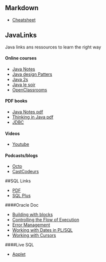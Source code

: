 ## Markdown
- [Cheatsheet](https://github.com/adam-p/markdown-here/wiki/Markdown-Cheatsheet)

## JavaLinks
Java links ans ressources to learn the right way

#### Online courses
- [Java Notes](http://math.hws.edu/javanotes/)
- [Java design Patters](http://java-design-patterns.com/)
- [Java 2s](http://www.java2s.com/)
- [Java le soir](http://blog.paumard.org/cours-tutoriaux/)
- [OpenClassrooms](https://openclassrooms.com/courses/apprenez-a-programmer-en-java/notre-premiere-fenetre)


#### PDF books
- [Java Notes pdf](http://math.hws.edu/eck/cs124/downloads/javanotes7-linked.pdf)
- [Thinking in Java pdf](http://www.greenteapress.com/thinkapjava/thinkapjava.pdf)
- [JDBC](https://www.tutorialspoint.com/jdbc/jdbc_tutorial.pdf)

#### Videos
- [Youtube](https://www.youtube.com/playlist?list=PLE7E8B7F4856C9B19)

#### Podcasts/blogs
- [Octo](http://blog.octo.com/)
- [CastCodeurs](https://lescastcodeurs.com/)


##SQL Links

- [PDF](http://www.lirmm.fr/~meynard/Ens2/IMG/pdf/plsql.pdf)
- [SQL Plus](https://zestedesavoir.com/tutoriels/297/petit-guide-de-sql-plus/)

####Oracle Doc
- [Building with blocks](http://www.oracle.com/technetwork/issue-archive/2011/11-mar/o21plsql-242570.html)
- [Controlling the Flow of Execution](http://www.oracle.com/technetwork/issue-archive/2011/11-jul/o41plsql-402935.html)
- [Error Management](http://www.oracle.com/technetwork/issue-archive/2012/12-mar/o22plsql-1518275.html)
- [Working with Dates in PL/SQL](http://www.oracle.com/technetwork/issue-archive/2012/12-jan/o12plsql-1408561.html)
- [Working with Cursors](http://www.oracle.com/technetwork/issue-archive/2013/13-mar/o23plsql-1906474.html)

####Live SQL
- [Applet](http://www.oracle.com/technetwork/database/application-development/livesql/index.html)

